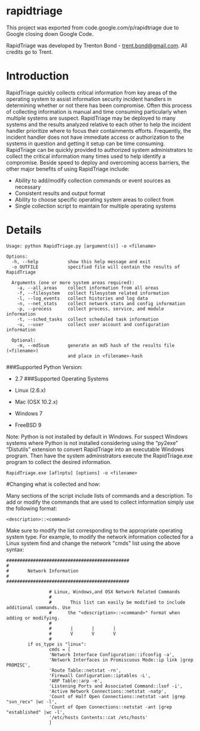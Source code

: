 # rapidtriage

This project was exported from code.google.com/p/rapidtriage due to Google closing down Google Code.

RapidTriage was developed by Trenton Bond - trent.bond@gmail.com. All credits go to Trent.

# Introduction 
RapidTriage quickly collects critical information from key areas of the operating system to assist information security incident handlers in determining whether or not there has been compromise. Often this process of collecting information is manual and time consuming particularly when multiple systems are suspect. RapidTriage may be deployed to many systems and the results analyzed relative to each other to help the incident handler prioritize where to focus their containments efforts. Frequently, the incident handler does not have immediate access or authorization to the systems in question and getting it setup can be time consuming. RapidTriage can be quickly provided to authorized system administrators to collect the critical information many times used to help identify a compromise. Beside speed to deploy and overcoming access barriers, the other major benefits of using RapidTriage include:

- Ability to add/modify collection commands or event sources as necessary
- Consistent results and output format
- Ability to choose specific operating system areas to collect from
- Single collection script to maintain for multiple operating systems

# Details

```
Usage: python RapidTriage.py [argument(s)] -o <filename>

Options:
  -h, --help           show this help message and exit
  -o OUTFILE           specified file will contain the results of RapidTriage

  Arguments (one or more system areas required):
    -a, --all_areas    collect information from all areas
    -f, --filesystem   collect filesystem related information
    -l, --log_events   collect histories and log data
    -n, --net_stats    collect network stats and config information
    -p, --process      collect process, service, and module information
    -t, --sched_tasks  collect scheduled task information
    -u, --user         collect user account and configuration information

  Optional:
    -m, --md5sum       generate an md5 hash of the results file (<filename>)
                       and place in <filename>-hash
```

###Supported Python Version: 

- 2.7
###Supported Operating Systems

- Linux (2.6.x)
- Mac (OSX 10.2.x)
- Windows 7
- FreeBSD 9

Note: Python is not installed by default in Windows. For suspect Windows systems where Python is not installed considering using the “py2exe” “Distutils” extension to convert RapidTriage into an executable Windows program. Then have the system administrators execute the RapidTriage.exe program to collect the desired information.

    RapidTriage.exe [aflnptu] [options] -o <filename>

#Changing what is collected and how:

Many sections of the script include lists of commands and a description. To add or modify the commands that are used to collect information simply use the following format:

    <description>::<command>

Make sure to modify the list corresponding to the appropriate operating system type. For example, to modify the network information collected for a Linux system find and change the network "cmds" list using the above syntax:
```
############################################## 
#
#       Network Information                  
#
##############################################

                # Linux, Windows,and OSX Network Related Commands
                #
                #       This list can easily be modified to include additional commands. Use 
                #      the "<description>::<command>" format when adding or modifying.
                #
                #       |       |       |
                #       V       V       V
                #
        if os_type is "linux":
                cmds = [
                'Network Interface Configuration::ifconfig -a',
                'Network Interfaces in Promiscuous Mode::ip link |grep PROMISC',
                'Route Table::netstat -rn',
                'Firewall Configuration::iptables -L',
                'ARP Table::arp -e',
                'Listening Ports and Associated Command::lsof -i',
                'Active Network Connections::netstat -natp',
                'Count of Half Open Connections::netstat -ant |grep "svn_recv" |wc -l',
                'Count of Open Connections::netstat -ant |grep "established" |wc -l',
                '/etc/hosts Contents::cat /etc/hosts'
                ]
```
